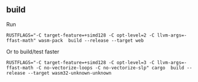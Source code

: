 
## build

Run  
```
RUSTFLAGS="-C target-feature=+simd128 -C opt-level=2 -C llvm-args=-ffast-math" wasm-pack  build --release --target web
```

Or to build/test faster
```
RUSTFLAGS="-C target-feature=+simd128 -C opt-level=3 -C llvm-args=-ffast-math -C no-vectorize-loops -C no-vectorize-slp" cargo  build --release --target wasm32-unknown-unknown
```